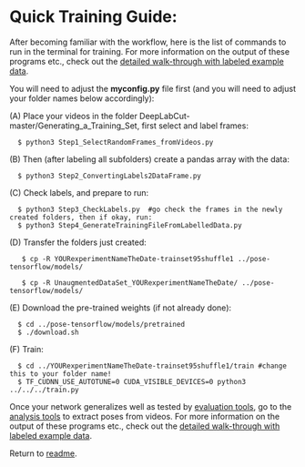 # Quick Training Guide:

After becoming familiar with the workflow, here is the list of commands to run in the terminal for training. For more information on the output of these programs etc., check out the [detailed walk-through with labeled example data](demo-guide.md).

You will need to adjust the **myconfig.py** file first (and you will need to adjust your folder names below accordingly):
  
 (A) Place your videos in the folder DeepLabCut-master/Generating_a_Training_Set, first select and label frames:
  
      $ python3 Step1_SelectRandomFrames_fromVideos.py
        
  (B) Then (after labeling all subfolders) create a pandas array with the data:
  
      $ python3 Step2_ConvertingLabels2DataFrame.py
     
  (C) Check labels, and prepare to run: 
  
      $ python3 Step3_CheckLabels.py  #go check the frames in the newly created folders, then if okay, run:
      $ python3 Step4_GenerateTrainingFileFromLabelledData.py
	
 (D) Transfer the folders just created:

       $ cp -R YOURexperimentNameTheDate-trainset95shuffle1 ../pose-tensorflow/models/

       $ cp -R UnaugmentedDataSet_YOURexperimentNameTheDate/ ../pose-tensorflow/models/
 
(E) Download the pre-trained weights (if not already done): 
  
      $ cd ../pose-tensorflow/models/pretrained
      $ ./download.sh
	 
(F) Train: 

      $ cd ../YOURexperimentNameTheDate-trainset95shuffle1/train #change this to your folder name!
      $ TF_CUDNN_USE_AUTOTUNE=0 CUDA_VISIBLE_DEVICES=0 python3 ../../../train.py 

Once your network generalizes well as tested by [evaluation tools](Quickevaluation-guide.md), go to the [analysis tools](analysis-tools.md) to extract poses from videos. For more information on the output of these programs etc., check out the [detailed walk-through with labeled example data](demo-guide.md).

Return to [readme](../README.md).
